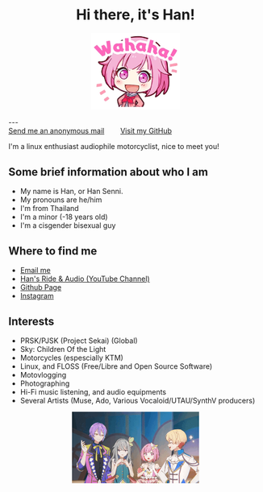 <h1 style="text-align: center;">Hi there, it's Han!</h1>
<p align="center">
  <img src="img/EmuOtori2.webp" alt="EmuOtoriWahaha" width="35%"/>
</p>
---

<div class="text-center">
<a href="https://forms.gle/E3Lyi8HyTFduJheh9">Send me an anonymous mail</a>&emsp;&emsp;
<a href="https://github.com/senni-han">Visit my GitHub</a>
</div>

I'm a linux enthusiast audiophile motorcyclist, nice to meet you!<br/>


## Some brief information about who I am

- My name is Han, or Han Senni.
- My pronouns are he/him
- I'm from Thailand
- I'm a minor (-18 years old)
- I'm a cisgender bisexual guy

## Where to find me 

- [Email me](mailto:shuemwang.han@gmail.com)
- [Han's Ride & Audio (YouTube Channel)](https://youtube.com/@han_ride_audio)
- [Github Page](https://github.com/senni-han)
- [Instagram](https://instagram.com/senni_han)

## Interests

- PRSK/PJSK (Project Sekai) (Global)
- Sky: Children Of the Light
- Motorcycles (espescially KTM)
- Linux, and FLOSS (Free/Libre and Open Source Software)
- Motovlogging
- Photographing
- Hi-Fi music listening, and audio equipments
- Several Artists (Muse, Ado, Various Vocaloid/UTAU/SynthV producers)

<p align="center">
  <img src="img/wxs.gif" alt="WxSbanner" width="50%"/>
</p>

